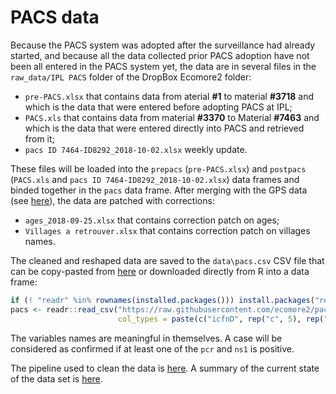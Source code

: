 
<!-- README.md is generated from README.Rmd. Please edit that file -->

# PACS data

<!-- badges: start -->

<!-- badges: end -->

Because the PACS system was adopted after the surveillance had already
started, and because all the data collected prior PACS adoption have not
been all entered in the PACS system yet, the data are in several files
in the `raw_data/IPL PACS` folder of the DropBox Ecomore2 folder:

  - `pre-PACS.xlsx` that contains data from aterial **\#1** to material
    **\#3718** and which is the data that were entered before adopting
    PACS at IPL;
  - `PACS.xls` that contains data from material **\#3370** to Material
    **\#7463** and which is the data that were entered directly into
    PACS and retrieved from it;
  - `pacs ID 7464-ID8292_2018-10-02.xlsx` weekly update.

These files will be loaded into the `prepacs` (`pre-PACS.xlsx`) and
`postpacs` (`PACS.xls` and `pacs ID 7464-ID8292_2018-10-02.xlsx`) data
frames and binded together in the `pacs` data frame. After merging with
the GPS data (see [here](https://github.com/ecomore2/gps)), the data are
patched with corrections:

  - `ages_2018-09-25.xlsx` that contains correction patch on ages;
  - `Villages a retrouver.xlsx` that contains correction patch on
    villages names.

The cleaned and reshaped data are saved to the `data\pacs.csv` CSV file
that can be copy-pasted from
[here](https://raw.githubusercontent.com/ecomore2/pacs/master/data/pacs.csv)
or downloaded directly from R into a data
frame:

``` r
if (! "readr" %in% rownames(installed.packages())) install.packages("readr")
pacs <- readr::read_csv("https://raw.githubusercontent.com/ecomore2/pacs/master/data/pacs.csv",
                        col_types = paste(c("icfnD", rep("c", 5), rep("D", 4), rep("f", 3)), collapse = ""))
```

The variables names are meaningful in themselves. A case will be
considered as confirmed if at least one of the `pcr` and `ns1` is
positive.

The pipeline used to clean the data is
[here](https://ecomore2.github.io/pacs/make_data.html). A summary of the
current state of the data set is
[here](https://ecomore2.github.io/pacs/summarize_data.html).

